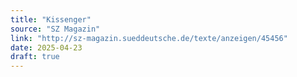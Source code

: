 ```yaml
---
title: "Kissenger"
source: "SZ Magazin"
link: "http://sz-magazin.sueddeutsche.de/texte/anzeigen/45456"
date: 2025-04-23
draft: true
---
```

